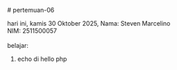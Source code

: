 # pertemuan-06

hari ini, kamis 30 Oktober 2025,
Nama: Steven Marcelino<br>
NIM: 2511500057<br>
<br>
belajar:<br>
<ol>
    <li>echo di hello php</li>
    </ol>